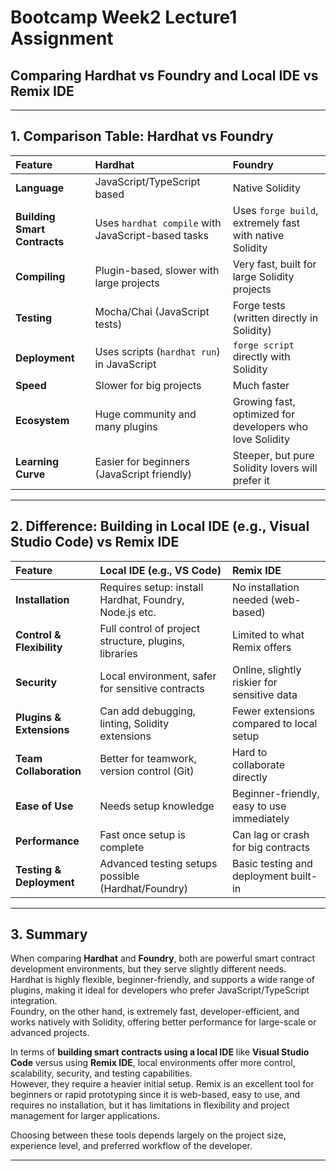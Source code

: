 # Bootcamp Week2 Lecture1 Assignment  
## Comparing Hardhat vs Foundry and Local IDE vs Remix IDE

---

## 1. Comparison Table: Hardhat vs Foundry

| Feature | Hardhat | Foundry |
|:---|:---|:---|
| **Language** | JavaScript/TypeScript based | Native Solidity |
| **Building Smart Contracts** | Uses `hardhat compile` with JavaScript-based tasks | Uses `forge build`, extremely fast with native Solidity |
| **Compiling** | Plugin-based, slower with large projects | Very fast, built for large Solidity projects |
| **Testing** | Mocha/Chai (JavaScript tests) | Forge tests (written directly in Solidity) |
| **Deployment** | Uses scripts (`hardhat run`) in JavaScript | `forge script` directly with Solidity |
| **Speed** | Slower for big projects | Much faster |
| **Ecosystem** | Huge community and many plugins | Growing fast, optimized for developers who love Solidity |
| **Learning Curve** | Easier for beginners (JavaScript friendly) | Steeper, but pure Solidity lovers will prefer it |

---

## 2. Difference: Building in Local IDE (e.g., Visual Studio Code) vs Remix IDE

| Feature | Local IDE (e.g., VS Code) | Remix IDE |
|:---|:---|:---|
| **Installation** | Requires setup: install Hardhat, Foundry, Node.js etc. | No installation needed (web-based) |
| **Control & Flexibility** | Full control of project structure, plugins, libraries | Limited to what Remix offers |
| **Security** | Local environment, safer for sensitive contracts | Online, slightly riskier for sensitive data |
| **Plugins & Extensions** | Can add debugging, linting, Solidity extensions | Fewer extensions compared to local setup |
| **Team Collaboration** | Better for teamwork, version control (Git) | Hard to collaborate directly |
| **Ease of Use** | Needs setup knowledge | Beginner-friendly, easy to use immediately |
| **Performance** | Fast once setup is complete | Can lag or crash for big contracts |
| **Testing & Deployment** | Advanced testing setups possible (Hardhat/Foundry) | Basic testing and deployment built-in |

---

## 3. Summary

When comparing **Hardhat** and **Foundry**, both are powerful smart contract development environments, but they serve slightly different needs.  
Hardhat is highly flexible, beginner-friendly, and supports a wide range of plugins, making it ideal for developers who prefer JavaScript/TypeScript integration.  
Foundry, on the other hand, is extremely fast, developer-efficient, and works natively with Solidity, offering better performance for large-scale or advanced projects.

In terms of **building smart contracts using a local IDE** like **Visual Studio Code** versus using **Remix IDE**, local environments offer more control, scalability, security, and testing capabilities.  
However, they require a heavier initial setup. Remix is an excellent tool for beginners or rapid prototyping since it is web-based, easy to use, and requires no installation, but it has limitations in flexibility and project management for larger applications.

Choosing between these tools depends largely on the project size, experience level, and preferred workflow of the developer.

---




